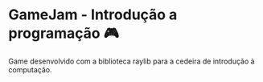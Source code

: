 # **GameJam** - Introdução a programação  :video_game:

Game desenvolvido com a biblioteca raylib para a cedeira de introdução à computação.

